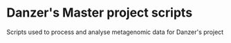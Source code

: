 # Danzer's Master project scripts
Scripts used to process and analyse metagenomic data for Danzer's project
